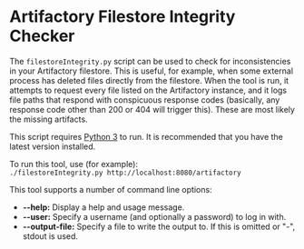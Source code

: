 Artifactory Filestore Integrity Checker
=======================================

The `filestoreIntegrity.py` script can be used to check for inconsistencies in
your Artifactory filestore. This is useful, for example, when some external
process has deleted files directly from the filestore. When the tool is run, it
attempts to request every file listed on the Artifactory instance, and it logs
file paths that respond with conspicuous response codes (basically, any response
code other than 200 or 404 will trigger this). These are most likely the missing
artifacts.

This script requires [Python 3][] to run. It is recommended that you have the
latest version installed.

To run this tool, use (for example):  
`./filestoreIntegrity.py http://localhost:8080/artifactory`

This tool supports a number of command line options:
- **--help:** Display a help and usage message.
- **--user:** Specify a username (and optionally a password) to log in with.
- **--output-file:** Specify a file to write the output to. If this is omitted
  or "-", stdout is used.

[Python 3]: https://www.python.org/downloads/
